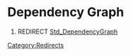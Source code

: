 # Dependency Graph

1.  REDIRECT [Std\_DependencyGraph](Std_DependencyGraph.md)



[Category:Redirects](Category:Redirects.md)
